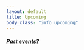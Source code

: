 ```yaml
---
layout: default
title: Upcoming 
body_class: "info upcoming"
---
```

<ul class="classed root">

</ul>
<h5><a href="chronology.html">Past events?</a></h5>
